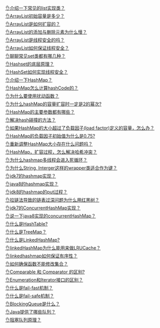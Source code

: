 [👌介绍一下常见的list实现类？](https://www.yuque.com/jingdianjichi/xyxdsi/op8ey0ndh6st3bgz?view=doc_embed)<br />[👌ArrayList初始容量是多少？](https://www.yuque.com/jingdianjichi/xyxdsi/sp17yx6dqwcrail5?view=doc_embed)<br />[👌ArrayList是如何扩容的？](https://www.yuque.com/jingdianjichi/xyxdsi/ghpqbh9ig3hu1coh?view=doc_embed)<br />[👌ArrayList的添加与删除元素为什么慢？](https://www.yuque.com/jingdianjichi/xyxdsi/ngcbam50s7fa0twf?view=doc_embed)<br />[👌ArrayList是线程安全的吗？](https://www.yuque.com/jingdianjichi/xyxdsi/sok8k2bhymx7np2u?view=doc_embed)<br />[👌ArrayList如何保证线程安全？](https://www.yuque.com/jingdianjichi/xyxdsi/hkx8lgbi0mny13uc?view=doc_embed)<br />[👌聊聊常见set类都有哪几种？](https://www.yuque.com/jingdianjichi/xyxdsi/mx3q0y3grlehd5qq?view=doc_embed)<br />[👌Hashset的底层原理？](https://www.yuque.com/jingdianjichi/xyxdsi/zrp0iuq43z8fg3ov?view=doc_embed)<br />[👌HashSet如何实现线程安全？](https://www.yuque.com/jingdianjichi/xyxdsi/uic9i6eyh8to1udk?view=doc_embed)<br />[👌介绍一下HashMap？](https://www.yuque.com/jingdianjichi/xyxdsi/iwe6pgyi65omsy8l?view=doc_embed)<br />[👌HashMap怎么计算hashCode的？](https://www.yuque.com/jingdianjichi/xyxdsi/str1ewvagoc4qesr?view=doc_embed)<br />[👌为什么要使用扰动函数？](https://www.yuque.com/jingdianjichi/xyxdsi/ntmpkg1lprz393fp?view=doc_embed)<br />[👌为什么hashMap的容量扩容时一定是2的幂次?](https://www.yuque.com/jingdianjichi/xyxdsi/yfxseowdd8g5hm0e?view=doc_embed)<br />[👌HashMap的主要参数都有哪些？](https://www.yuque.com/jingdianjichi/xyxdsi/ia77al83ufb2mybh?view=doc_embed)<br />[👌解决hash碰撞的方法？](https://www.yuque.com/jingdianjichi/xyxdsi/dv5yt8x4t1ea8sbg?view=doc_embed)<br />[👌如果HashMap的大小超过了负载因子(load factor)定义的容量，怎么办？](https://www.yuque.com/jingdianjichi/xyxdsi/aihktzzwa7bxd06a?view=doc_embed)<br />[👌HashMap的负载因子初始值为什么是0.75?](https://www.yuque.com/jingdianjichi/xyxdsi/nokyemihqmhdvppw?view=doc_embed)<br />[👌重新调整HashMap大小存在什么问题吗？](https://www.yuque.com/jingdianjichi/xyxdsi/gifnny9n0u67fo68?view=doc_embed)<br />[👌HashMap，扩容过程，怎么解决哈希冲突？](https://www.yuque.com/jingdianjichi/xyxdsi/nduaqs2uds8td4tw?view=doc_embed)<br />[👌为什么hashmap多线程会进入死循环？](https://www.yuque.com/jingdianjichi/xyxdsi/dhuaw13mlcgfpa9k?view=doc_embed)<br />[👌为什么String, Interger这样的wrapper类适合作为键？](https://www.yuque.com/jingdianjichi/xyxdsi/ytgo12qe8pgc29i0?view=doc_embed)<br />[👌jdk7的hashmap实现？](https://www.yuque.com/jingdianjichi/xyxdsi/yafahumkqtgcnav4?view=doc_embed)<br />[👌java8的hashmap实现？](https://www.yuque.com/jingdianjichi/xyxdsi/uxrna62kfc64guwy?view=doc_embed)<br />[👌jdk8的hashmap的put过程？](https://www.yuque.com/jingdianjichi/xyxdsi/cvh030rky8ki5bhi?view=doc_embed)<br />[👌拉链法导致的链表过深问题为什么用红黑树？](https://www.yuque.com/jingdianjichi/xyxdsi/slnwlmfri8rykznt?view=doc_embed)<br />[👌jdk7的ConcurrentHashMap实现？](https://www.yuque.com/jingdianjichi/xyxdsi/krsz9bcuq049gs4t?view=doc_embed)<br />[👌说一下java8实现的concurrentHashMap？](https://www.yuque.com/jingdianjichi/xyxdsi/kfgmeauv8z37pxgd?view=doc_embed)<br />[👌什么是HashTable?](https://www.yuque.com/jingdianjichi/xyxdsi/bgy4pz59q8ffzxwo?view=doc_embed)<br />[👌什么是TreeMap？](https://www.yuque.com/jingdianjichi/xyxdsi/angmwmt1ka8unn4o?view=doc_embed)<br />[👌什么是LinkedHashMap?](https://www.yuque.com/jingdianjichi/xyxdsi/ttdsl1h3wbwte5u4?view=doc_embed)<br />[👌linkedHashMap为什么能用来做LRUCache？](https://www.yuque.com/jingdianjichi/xyxdsi/rv2p9mfn43gmr2qn?view=doc_embed)<br />[👌linkedhashmap如何保证有序性？](https://www.yuque.com/jingdianjichi/xyxdsi/sgl9ep03rn5cwda1?view=doc_embed)<br />[👌如何确保函数不能修改集合？](https://www.yuque.com/jingdianjichi/xyxdsi/cwqbwningquvfuik?view=doc_embed)<br />[👌Comparable 和 Comparator 的区别?](https://www.yuque.com/jingdianjichi/xyxdsi/yz4xnv56p75pof6a?view=doc_embed)<br />[👌Enumeration和Iterator接口的区别？](https://www.yuque.com/jingdianjichi/xyxdsi/vk496pkev2ub6nh4?view=doc_embed)<br />[👌什么是fail-fast机制？](https://www.yuque.com/jingdianjichi/xyxdsi/lbtarzxnxl8omh4e?view=doc_embed)<br />[👌什么是fail-safe机制？](https://www.yuque.com/jingdianjichi/xyxdsi/ar940hccf7zk8az5?view=doc_embed)<br />[👌BlockingQueue是什么？](https://www.yuque.com/jingdianjichi/xyxdsi/wuyri8q61obeufmq?view=doc_embed)<br />[👌Java提供了哪些队列？](https://www.yuque.com/jingdianjichi/xyxdsi/gfv9i9dpcf71awio?view=doc_embed)<br />[👌阻塞队列原理？](https://www.yuque.com/jingdianjichi/xyxdsi/rizcvgg0mxqp9iv7?view=doc_embed)
